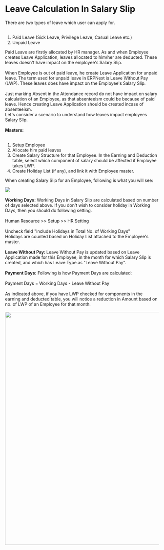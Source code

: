 <h1>Leave Calculation In Salary Slip</h1>

There are two types of leave which user can apply for.
<br>
<br>
<ol>
    <li>Paid Leave (Sick Leave, Privilege Leave, Casual Leave etc.)</li>
    <li>Unpaid Leave
        <br>
    </li>
</ol>Paid Leave are firstly allocated by HR manager. As and when Employee creates Leave Application, leaves allocated to him/her are deducted. These leaves doesn't have impact on the employee's Salary Slip.
<br>
<br>When Employee is out of paid leave, he create Leave Application for unpaid leave. The term used for unpaid leave in ERPNext is Leave Without Pay (LWP). These leaves does have impact on the Employee's Salary Slip.
<br>
<br>
<div class="well">Just marking Absent in the Attendance record do not have impact on salary calculation of an Employee, as that absenteeism could be because of paid leave. Hence creating Leave Application should be created incase of absenteeism.<br></div>Let's consider
a scenario to understand how leaves impact employees Salary Slip.
<br>
<br><b>Masters:</b>

<br>
<br>
<ol>
    <li>Setup Employee</li>
    <li>Allocate him paid leaves</li>
    <li>Create Salary Structure for that Employee. In the Earning and Deduction table, select which component of salary should be affected if Employee takes LWP.</li>
    <li>Create Holiday List (if any), and link it with Employee master.</li>
</ol>
<p>When creating Salary Slip for an Employee, following is what you will see:</p>
<img src="{{docs_base_url}}/assets/img/articles/SGrab_282.png">
<br>
<br><b>Working Days:</b> Working Days in Salary Slip are calculated based on number of days selected above. If you don't wish to consider holiday in Working Days, then you should do following setting.
<br>
<br>
<div class="well">Human Resource &gt;&gt; Setup &gt;&gt; HR Setting
    <br>
    <br>Uncheck field "Include Holidays in Total No. of Working Days"
    <br>
</div>Holidays are counted based on Holiday List attached to the Employee's master.<b><br><br>Leave Without Pay: </b>Leave Without Pay is updated based on Leave Application made for this Employee, in the month for which Salary Slip is created, and which has
Leave Type as "Leave Without Pay".
<br>
<br><b>Payment Days:</b> Following is how Payment Days are calculated:
<br>
<br>Payment Days = Working Days - Leave Without Pay
<br>
<br>As indicated above, if you have LWP checked for components in the earning and deducted table, you will notice a reduction in Amount based on no. of LWP of an Employee for that month.
<br>
<br>
<img src="{{docs_base_url}}/assets/img/articles/SGrab_283.png" width="760"><br>


<!-- markdown -->